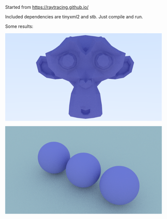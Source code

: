 Started from https://raytracing.github.io/

Included dependencies are tinyxml2 and stb. Just compile and run. 

Some results:

![alt tag](https://raw.githubusercontent.com/azer89/Reza_Raytracer/master/results/suzanne.png)

![alt tag](https://raw.githubusercontent.com/azer89/Reza_Raytracer/master/results/three_lambertian_spheres.png)
